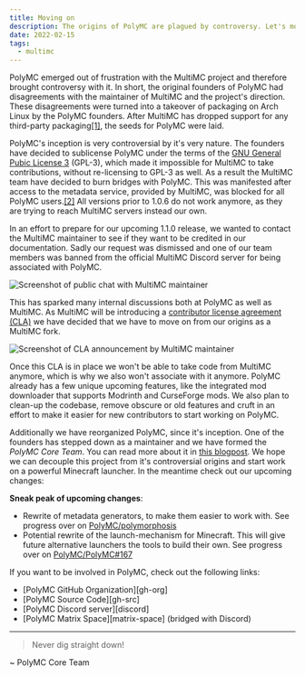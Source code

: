 ```yaml
---
title: Moving on
description: The origins of PolyMC are plagued by controversy. Let's move on from this.
date: 2022-02-15
tags:
  - multimc
---
```


PolyMC emerged out of frustration with the MultiMC project and therefore brought controversy with it.
In short, the original founders of PolyMC had disagreements with the maintainer of MultiMC and the project's direction.
These disagreements were turned into a takeover of packaging on Arch Linux by the PolyMC founders.
After MultiMC has dropped support for any third-party packaging[[1]][mmc-drops-aur], the seeds for PolyMC were laid.

PolyMC's inception is very controversial by it's very nature.
The founders have decided to sublicense PolyMC under the terms of the [GNU General Pubic License 3][gpl3] (GPL-3), which made it impossible for MultiMC to take contributions, without re-licensing to GPL-3 as well.
As a result the MultiMC team have decided to burn bridges with PolyMC.
This was manifested after access to the metadata service, provided by MultiMC, was blocked for all PolyMC users.[[2]][gh-poly-meta]
All versions prior to 1.0.6 do not work anymore, as they are trying to reach MultiMC servers instead our own.

In an effort to prepare for our upcoming 1.1.0 release, we wanted to contact the MultiMC maintainer to see if they want to be credited in our documentation.
Sadly our request was dismissed and one of our team members was banned from the official MultiMC Discord server for being associated with PolyMC.

![Screenshot of public chat with MultiMC maintainer](/assets/img/news/moving-on/discord.png)

This has sparked many internal discussions both at PolyMC as well as MultiMC.
As MultiMC will be introducing a [contributor license agreement (CLA)][cla] we have decided that we have to move on from our origins as a MultiMC fork.

![Screenshot of CLA announcement by MultiMC maintainer](/assets/img/news/moving-on/discord-cla.png)

Once this CLA is in place we won't be able to take code from MultiMC anymore, which is why we also won't associate with it anymore.
PolyMC already has a few unique upcoming features, like the integrated mod downloader that supports Modrinth and CurseForge mods.
We also plan to clean-up the codebase, remove obscure or old features and cruft in an effort to make it easier for new contributors to start working on PolyMC.

Additionally we have reorganized PolyMC, since it's inception.
One of the founders has stepped down as a maintainer and we have formed the *PolyMC Core Team*.
You can read more about it in [this blogpost](newmaintainers.md).
We hope we can decouple this project from it's controversial origins and start work on a powerful Minecraft launcher.
In the meantime check out our upcoming changes:

**Sneak peak of upcoming changes**:
 - Rewrite of metadata generators, to make them easier to work with. See progress over on [PolyMC/polymorphosis][gh-polymorphosis]
 - Potential rewrite of the launch-mechanism for Minecraft. This will give future alternative launchers the tools to build their own. See progress over on [PolyMC/PolyMC#167][rfc-0001]

If you want to be involved in PolyMC, check out the following links:

- [PolyMC GitHub Organization][gh-org]
- [PolyMC Source Code][gh-src]
- [PolyMC Discord server][discord]
- [PolyMC Matrix Space][matrix-space] (bridged with Discord)

---

> Never dig straight down!

~ PolyMC Core Team

[cla]: https://en.wikipedia.org/wiki/Contributor_License_Agreement
[gh-poly-meta]: https://github.com/PolyMC/PolyMC/issues/75
[gh-polymorphosis]: https://github.com/PolyMC/polymorphosis
[gpl3]: https://en.wikipedia.org/wiki/GNU_General_Public_License
[mmc-drops-aur]: https://www.reddit.com/r/linux_gaming/comments/riitbs/multimc_is_dropping_all_support_for_aur_packages/
[rfc-0001]: https://github.com/PolyMC/PolyMC/issues/167

